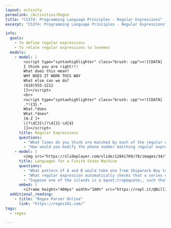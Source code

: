 ```yaml
---
layout: activity
permalink: /Activities/Regex
title: "CS374: Programming Language Principles - Regular Expressions"
excerpt: "CS374: Programming Language Principles - Regular Expressions"

info: 
  goals: 
    - To define regular expressions
    - To relate regular expressions to lexemes
  models:
    - model: |
        <script type="syntaxhighlighter" class="brush: cpp"><![CDATA[
        I think you are right!!!
        What does this mean?
        WHY DOES IT WORK THIS WAY
        What else can we do?
        (610)555-1212
        ]]></script> 
        <br>
        <script type="syntaxhighlighter" class="brush: cpp"><![CDATA[
        .*!{3}.*
        What.*does
        What.*does*
        [A-Z ]+
        \(?\d{3}\)?\d{3}-\d{4}
        ]]></script> 
      title: Regular Expressions
      questions:
        - "What lines do you think are matched by each of the regular expressions?"
        - "How would you modify the phone number matching regular expression to allow an optional space in-between the area code and phone number?"
    - model: |
        <img src="https://slideplayer.com/slide/12841769/78/images/34/TREASURE+HUNT%3A+Treasure+Island.jpg" alt="CS Unplugged Finite State Machine Activity">
      title: Languages for a Finite State Machine
      questions:
        - "What pattern of A and B would take one from Shipwreck Bay to Treasure Island?"
        - "What regular expression automatically checks that a series of navigational guesses would lead from Shipwreck Bay to Treasure Island?  Note that <code>[AB]</code> means to match either character A or B once."
        - "Suppose one of the islands is a &quot;trap&quote;, such that once you enter, you can never leave.  How might you change the the flowchart to enforce this?"
      embed: |
        <iframe height="400px" width="100%" src="https://repl.it/@BillJr99/RegExGroups?lite=true" scrolling="no" frameborder="no" allowtransparency="true" allowfullscreen="true" sandbox="allow-forms allow-pointer-lock allow-popups allow-same-origin allow-scripts allow-modals"></iframe>         
  additional_reading:
    - title: "Regex Parser Online"
      link: "https://regex101.com/"    
tags:
  - regex
  
---
```



